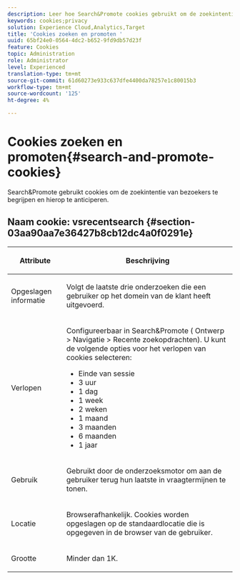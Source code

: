 ```yaml
---
description: Leer hoe Search&Promote cookies gebruikt om de zoekintentie van bezoekers te begrijpen en te anticiperen.
keywords: cookies;privacy
solution: Experience Cloud,Analytics,Target
title: 'Cookies zoeken en promoten '
uuid: 65bf24e0-0564-4dc2-b652-9fd9db57d23f
feature: Cookies
topic: Administration
role: Administrator
level: Experienced
translation-type: tm+mt
source-git-commit: 61d60273e933c637dfe4400da78257e1c80015b3
workflow-type: tm+mt
source-wordcount: '125'
ht-degree: 4%

---
```



# Cookies zoeken en promoten{#search-and-promote-cookies}

Search&amp;Promote gebruikt cookies om de zoekintentie van bezoekers te begrijpen en hierop te anticiperen.

## Naam cookie: vsrecentsearch {#section-03aa90aa7e36427b8cb12dc4a0f0291e}

<table id="table_34AA90F2FFB84500A77D8F4C5008D453"> 
 <thead> 
  <tr> 
   <th colname="col1" class="entry"> <p>Attribute </p> </th> 
   <th colname="col2" class="entry"> <p>Beschrijving </p> </th> 
  </tr> 
 </thead>
 <tbody> 
  <tr> 
   <td colname="col1"> <p>Opgeslagen informatie </p> </td> 
   <td colname="col2"> <p> Volgt de laatste drie onderzoeken die een gebruiker op het domein van de klant heeft uitgevoerd. </p> </td> 
  </tr> 
  <tr> 
   <td colname="col1"> <p> Verlopen </p> </td> 
   <td colname="col2"> <p>Configureerbaar in Search&amp;Promote (<span class="uicontrol"> Ontwerp</span> &gt; <span class="uicontrol"> Navigatie</span> &gt; <span class="uicontrol"> Recente zoekopdrachten</span>). U kunt de volgende opties voor het verlopen van cookies selecteren: </p> <p> 
     <ul id="ul_28F564A6337D497699D5247F755981B8"> 
      <li id="li_6478BB5AF82341F787F92D03E277DBBB">Einde van sessie </li> 
      <li id="li_AF88B165365D4A63A82CB6ADD4542D66"> 3 uur </li> 
      <li id="li_339475FBAB2248348B54073A2386819D">1 dag </li> 
      <li id="li_F30E6EF7A7FF467DB995D86AD0DF623B">1 week </li> 
      <li id="li_77E18CF7EF8E4B24BAC5440D2B87844B">2 weken </li> 
      <li id="li_E8A5FF4C97F64BB087422B16AD1F61DB">1 maand </li> 
      <li id="li_C170092F7E5649FE876925B58E6C8580">3 maanden </li> 
      <li id="li_08BD465A900A48BDA1283263047A33FD">6 maanden </li> 
      <li id="li_85FEDE0283F7426B9AF49C72B5089257">1 jaar </li> 
     </ul> </p> </td> 
  </tr> 
  <tr> 
   <td colname="col1"> <p> Gebruik </p> </td> 
   <td colname="col2"> <p>Gebruikt door de onderzoeksmotor om aan de gebruiker terug hun laatste in vraagtermijnen te tonen. </p> </td> 
  </tr> 
  <tr> 
   <td colname="col1"> <p> Locatie </p> </td> 
   <td colname="col2"> <p>Browserafhankelijk. Cookies worden opgeslagen op de standaardlocatie die is opgegeven in de browser van de gebruiker. </p> </td> 
  </tr> 
  <tr> 
   <td colname="col1"> <p> Grootte </p> </td> 
   <td colname="col2"> <p>Minder dan 1K. </p> </td> 
  </tr> 
 </tbody> 
</table>

